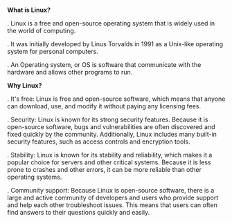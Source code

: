 **What is Linux?**

. Linux is a free and open-source operating system that is widely used in the world of computing.

. It was initially developed by Linus Torvalds in 1991 as a Unix-like operating system for personal computers.

. An Operating system, or OS is software that communicate with the hardware and allows other programs to run.




**Why Linux?**

. It's free: Linux is free and open-source software, which means that anyone can download, use, and modify it without paying any licensing fees.

. Security: Linux is known for its strong security features. Because it is open-source software, bugs and vulnerabilities are often discovered and fixed quickly by the     community. Additionally, Linux includes many built-in security features, such as access controls and encryption tools.

. Stability: Linux is known for its stability and reliability, which makes it a popular choice for servers and other critical systems. Because it is less prone to         crashes and other errors, it can be more reliable than other operating systems.

. Community support: Because Linux is open-source software, there is a large and active community of developers and users who provide support and help each other           troubleshoot issues. This means that users can often find answers to their questions quickly and easily.
